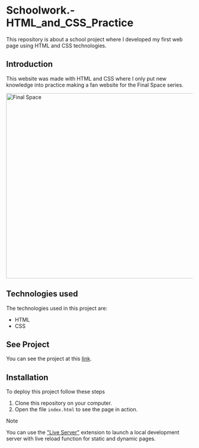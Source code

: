 # Schoolwork.-HTML_and_CSS_Practice
This repository is about a school project where I developed my first web page using HTML and CSS technologies.

## Introduction
This website was made with HTML and CSS where I only put new knowledge into practice making a fan website for the Final Space series.

<img src="https://github.com/Henry0604/Schoolwork.-HTML_and_CSS_Practice/assets/113632465/3c45f324-13c5-4fd7-88e6-46c90a90fd0e" alt="Final Space" width="1000" height="500" />

## Technologies used 

The technologies used in this project are:

 - HTML
 - CSS

## See Project

You can see the project at this [link](https://schoolwork-html-and-css-practice.netlify.app/).

## Installation

To deploy this project follow these steps

1. Clone this repository on your computer.
2. Open the file `index.html` to see the page in action.

>[!NOTE]
> You can use the ["Live Server"](https://marketplace.visualstudio.com/items?itemName=ritwickdey.LiveServer) extension to launch a local development server with live reload function for static and dynamic pages.
